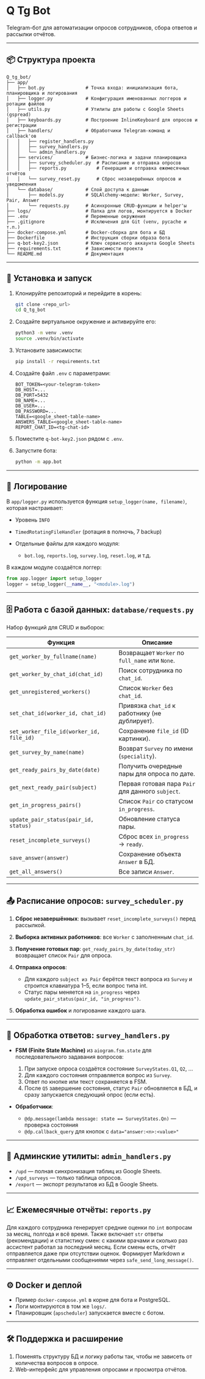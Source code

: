 # Q Tg Bot

Telegram-бот для автоматизации опросов сотрудников, сбора ответов и рассылки отчётов.

---

## 📦 Структура проекта

```
Q_tg_bot/
├── app/
│   ├── bot.py               # Точка входа: инициализация бота, планировщика и логирования
│   ├── logger.py            # Конфигурация именованных логгеров и ротации файлов
│   ├── utils.py             # Утилиты для работы с Google Sheets (gspread)
│   ├── keyboards.py         # Построение InlineKeyboard для опросов и регистрации
│   ├── handlers/            # Обработчики Telegram-команд и callback'ов
│   │   ├── register_handlers.py
│   │   ├── survey_handlers.py
│   │   └── admin_handlers.py
│   ├── services/            # Бизнес-логика и задачи планировщика
│   │   ├── survey_scheduler.py  # Расписание и отправка опросов
│   │   ├── reports.py           # Генерация и отправка ежемесячных отчётов
│   │   └── survey_reset.py      # Сброс незавершённых опросов и уведомления
│   └── database/            # Слой доступа к данным
│       ├── models.py        # SQLAlchemy-модели: Worker, Survey, Pair, Answer
│       └── requests.py      # Асинхронные CRUD-функции и helper'ы
├── logs/                    # Папка для логов, монтируется в Docker
├── .env                     # Переменные окружения
├── .gitignore               # Исключения для Git (venv, pycache и т.п.)
├── docker-compose.yml       # Docker-сборка для бота и БД
├── Dockerfile               # Инструкция сборки образа бота
├── q-bot-key2.json          # Ключ сервисного аккаунта Google Sheets
├── requirements.txt         # Зависимости проекта
└── README.md                # Документация
```

---

## 🚀 Установка и запуск

1. Клонируйте репозиторий и перейдите в корень:

   ```bash
   git clone <repo_url>
   cd Q_tg_bot
   ```
2. Создайте виртуальное окружение и активируйте его:

   ```bash
   python3 -m venv .venv
   source .venv/bin/activate
   ```
3. Установите зависимости:

   ```bash
   pip install -r requirements.txt
   ```
4. Создайте файл `.env` с параметрами:

   ```env
   BOT_TOKEN=<your-telegram-token>
   DB_HOST=...
   DB_PORT=5432
   DB_NAME=...
   DB_USER=...
   DB_PASSWORD=...
   TABLE=<google_sheet-table-name>
   ANSWERS_TABLE=<google_sheet-table-name>
   REPORT_CHAT_ID=<tg-chat-id>
   ```
5. Поместите `q-bot-key2.json` рядом с `.env`.
6. Запустите бота:

   ```bash
   python -m app.bot
   ```

---

## 🔧 Логирование

В `app/logger.py` используется функция `setup_logger(name, filename)`, которая настраивает:

* Уровень `INFO`
* `TimedRotatingFileHandler` (ротация в полночь, 7 backup)
* Отдельные файлы для каждого модуля:

  * `bot.log`, `reports.log`, `survey.log`, `reset.log`, и т.д.

В каждом модуле создаётся логгер:

```python
from app.logger import setup_logger
logger = setup_logger(__name__, "<module>.log")
```

---

## 🗄️ Работа с базой данных: `database/requests.py`

Набор функций для CRUD и выборок:

| Функция                                  | Описание                                          |
| ---------------------------------------- | ------------------------------------------------- |
| `get_worker_by_fullname(name)`           | Возвращает `Worker` по `full_name` или `None`.    |
| `get_worker_by_chat_id(chat_id)`         | Поиск сотрудника по `chat_id`.                    |
| `get_unregistered_workers()`             | Список `Worker` без `chat_id`.                    |
| `set_chat_id(worker_id, chat_id)`        | Привязка `chat_id` к работнику (не дублирует).    |
| `set_worker_file_id(worker_id, file_id)` | Сохранение `file_id` (ID картинки).               |
| `get_survey_by_name(name)`               | Возврат `Survey` по имени (`speciality`).         |
| `get_ready_pairs_by_date(date)`          | Получить очередные пары для опроса по дате.       |
| `get_next_ready_pair(subject)`           | Первая готовая пара `Pair` для данного `subject`. |
| `get_in_progress_pairs()`                | Список `Pair` со статусом `in_progress`.          |
| `update_pair_status(pair_id, status)`    | Обновление статуса пары.                          |
| `reset_incomplete_surveys()`             | Сброс всех `in_progress` → `ready`.               |
| `save_answer(answer)`                    | Сохранение объекта `Answer` в БД.                 |
| `get_all_answers()`                      | Все записи `Answer`.                              |

---

## 📤 Расписание опросов: `survey_scheduler.py`

1. **Сброс незавершённых**: вызывает `reset_incomplete_surveys()` перед рассылкой.
2. **Выборка активных работников**: все `Worker` с заполненным `chat_id`.
3. **Получение готовых пар**: `get_ready_pairs_by_date(today_str)` возвращает список `Pair` для опроса.
4. **Отправка опросов**:

   * Для каждого `subject из Pair` берётся текст вопроса из `Survey` и строится клавиатура 1–5, если вопрос типа int.
   * Статус пары меняется на `in_progress` через `update_pair_status(pair_id, "in_progress")`.
5. **Обработка ошибок** и логирование каждого шага.

---

## 📝 Обработка ответов: `survey_handlers.py`

* **FSM (Finite State Machine)** из `aiogram.fsm.state` для последовательного задавания вопросов:

  1. При запуске опроса создаётся состояние `SurveyStates.Q1`, `Q2`, ...
  2. Для каждого состояния отправляется вопрос из `Survey`.
  3. Ответ по кнопке или текст сохраняется в FSM.
  4. После `Q5` завершение состояния, статус `Pair` обновляется в БД, и сразу запускается следующий опрос (если есть).

* **Обработчики**:

  * `@dp.message(lambda message: state == SurveyStates.Qn)` — проверка состояния
  * `@dp.callback_query` для кнопок с `data="answer:<n>:<value>"`

---

## 🔄 Админские утилиты: `admin_handlers.py`

* `/upd` — полная синхронизация таблиц из Google Sheets.
* `/upd_surveys` — только таблица опросов.
* `/export` — экспорт результатов из БД в Google Sheets.

---

## 📈 Ежемесячные отчёты: `reports.py`

Для каждого сотрудника генерирует средние оценки по `int` вопросам за месяц, полгода и всё время. Также включает `str` ответы (рекомендации) и статистику смен: с какими врачами и сколько раз ассистент работал за последний месяц. Если смены есть, отчёт отправляется даже при отсутствии оценок. Формирует Markdown и отправляет отдельными сообщениями через `safe_send_long_message()`.

---

## ⚙️ Docker и деплой

* Пример `docker-compose.yml` в корне для бота и PostgreSQL.
* Логи монтируются в том же `logs/`.
* Планировщик (`apscheduler`) запускается вместе с ботом.

---

## 🛠️ Поддержка и расширение

1. Поменять структуру БД и логику работы так, чтобы не зависеть от количества вопросов в опросе.
2. Web-интерфейс для управления опросами и просмотра отчётов.
